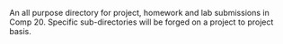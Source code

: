 
An all purpose directory for project, homework and lab submissions 
  in Comp 20. Specific sub-directories will be forged on a project to project 
  basis. 
